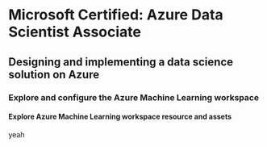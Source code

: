 # Microsoft Certified: Azure Data Scientist Associate 

## Designing and implementing a data science solution on Azure

### Explore and configure the Azure Machine Learning workspace 

#### Explore Azure Machine Learning workspace resource and assets

yeah
